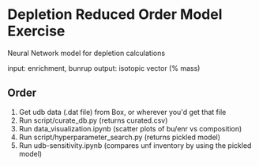 # Depletion Reduced Order Model Exercise

Neural Network model for depletion calculations

input: enrichment, bunrup
output: isotopic vector (% mass)

## Order
1. Get udb data (.dat file) from Box, or wherever you'd get that file
2. Run script/curate_db.py (returns curated.csv)
3. Run data_visualization.ipynb (scatter plots of bu/enr vs composition)
4. Run script/hyperparameter_search.py (returns pickled model)
5. Run udb-sensitivity.ipynb (compares unf inventory by using the pickled model)
